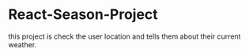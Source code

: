 # React-Season-Project
this project is check the user location and tells them about their current weather.
